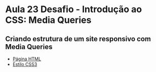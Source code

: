 # Aula 23 Desafio - Introdução ao CSS: Media Queries

## Criando estrutura de um site responsivo com Media Queries

- [Página HTML](pagina-tarde/novosite.html)
- [Estilo CSS3](pagina-tarde/estilos/style.css)